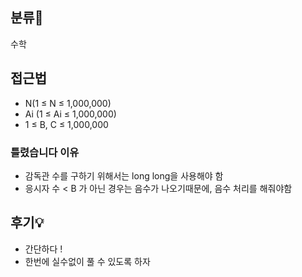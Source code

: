 ## 분류💁

수학

## 접근법
- N(1 ≤ N ≤ 1,000,000)
-  Ai (1 ≤ Ai ≤ 1,000,000)
-  1 ≤ B, C ≤ 1,000,000


### 틀렸습니다 이유
- 감독관 수를 구하기 위해서는 long long을 사용해야 함
- 응시자 수 < B 가 아닌 경우는 음수가 나오기때문에, 음수 처리를 해줘야함


## 후기💡
- 간단하다 ! 
- 한번에 실수없이 풀 수 있도록 하자

